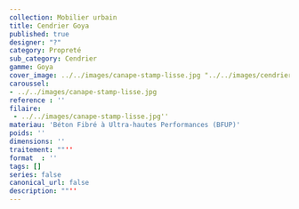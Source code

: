 ```yaml
---
collection: Mobilier urbain
title: Cendrier Goya
published: true
designer: "?"
category: Propreté
sub_category: Cendrier
gamme: Goya
cover_image: ../../images/canape-stamp-lisse.jpg "../../images/cendrier-goya.jpg"
caroussel: 
- ../../images/canape-stamp-lisse.jpg
reference : ''
filaire: 
 - ../../images/canape-stamp-lisse.jpg''
materiau: 'Béton Fibré à Ultra-hautes Performances (BFUP)'
poids: ''
dimensions: ''
traitement: ""''
format  : ''
tags: []
series: false
canonical_url: false
description: ""''
---
```

